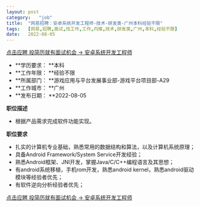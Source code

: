 ```yaml
---
layout:	post
category:	"job"
title:	"网易招聘：安卓系统开发工程师-技术-研发类-广州本科经验不限"
tags:	[网易,招聘,面试,找工作,工作,内推,技术,研发类,广州,本科,经验不限]
date:	2022-08-05
---
```


[点击应聘 投简历就有面试机会 -> 安卓系统开发工程师](http://mobile.bole.netease.com/bole/boleDetail?id=41957&employeeId=346f03c3cda5f04c&key=all)



- **学历要求： **本科
- **工作年限： **经验不限
- **所属部门： **游戏应用与平台发展事业部-游戏平台项目部-A29
- **工作城市： **广州
- **发布日期： **2022-08-05



**职位描述**
* 根据产品需求完成软件功能实现。



**职位要求**
* 扎实的计算机专业基础，熟悉常用的数据结构和算法，以及计算机系统原理；
* 具备Android Framework/System Service开发经验；
* 熟悉Android框架、JNI开发，掌握Java/C/C++编程语言及其思想；
* 有android系统移植，手机rom开发，熟悉android kernel，熟悉android驱动模块等经验者优先；
* 有软件逆向分析经验者优先；



[点击应聘 投简历就有面试机会 -> 安卓系统开发工程师](http://mobile.bole.netease.com/bole/boleDetail?id=41957&employeeId=346f03c3cda5f04c&key=all)